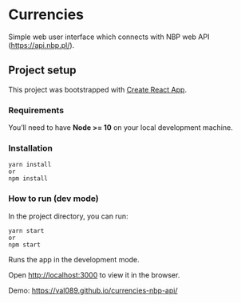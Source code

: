 # Currencies

Simple web user interface which connects with NBP web API (https://api.nbp.pl/).

## Project setup

This project was bootstrapped with [Create React App](https://github.com/facebook/create-react-app).

### Requirements

You’ll need to have **Node >= 10** on your local development machine.

### Installation

    yarn install
    or
    npm install

### How to run (dev mode)

In the project directory, you can run:

    yarn start
    or
    npm start

Runs the app in the development mode.

Open [http://localhost:3000](http://localhost:3000) to view it in the browser.

Demo: https://val089.github.io/currencies-nbp-api/
